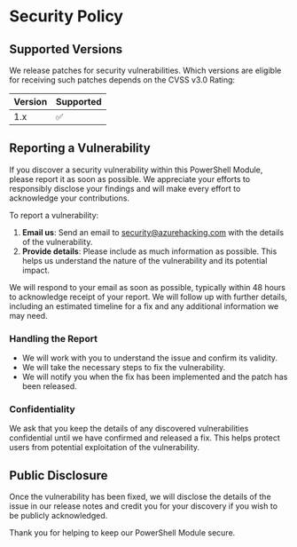 # Security Policy

## Supported Versions

We release patches for security vulnerabilities. Which versions are eligible for receiving such patches depends on the CVSS v3.0 Rating:

| Version | Supported          |
| ------- | ------------------ |
| 1.x     | :white_check_mark: |

## Reporting a Vulnerability

If you discover a security vulnerability within this PowerShell Module, please report it as soon as possible. We appreciate your efforts to responsibly disclose your findings and will make every effort to acknowledge your contributions.

To report a vulnerability:

1. **Email us**: Send an email to [security@azurehacking.com](mailto:security@azurehacking.com) with the details of the vulnerability.
2. **Provide details**: Please include as much information as possible. This helps us understand the nature of the vulnerability and its potential impact.

We will respond to your email as soon as possible, typically within 48 hours to acknowledge receipt of your report. We will follow up with further details, including an estimated timeline for a fix and any additional information we may need.

### Handling the Report

- We will work with you to understand the issue and confirm its validity.
- We will take the necessary steps to fix the vulnerability.
- We will notify you when the fix has been implemented and the patch has been released.

### Confidentiality

We ask that you keep the details of any discovered vulnerabilities confidential until we have confirmed and released a fix. This helps protect users from potential exploitation of the vulnerability.

## Public Disclosure

Once the vulnerability has been fixed, we will disclose the details of the issue in our release notes and credit you for your discovery if you wish to be publicly acknowledged.

Thank you for helping to keep our PowerShell Module secure.
